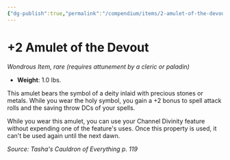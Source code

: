 ```yaml
---
{"dg-publish":true,"permalink":"/compendium/items/2-amulet-of-the-devout-tce/","tags":["compendium/src/5e/tce","item/attunement/required","item/rarity/rare","item/wondrous"]}
---
```


# +2 Amulet of the Devout
*Wondrous Item, rare (requires attunement by a cleric or paladin)*  

- **Weight**: 1.0 lbs.

This amulet bears the symbol of a deity inlaid with precious stones or metals. While you wear the holy symbol, you gain a +2 bonus to spell attack rolls and the saving throw DCs of your spells.

While you wear this amulet, you can use your Channel Divinity feature without expending one of the feature's uses. Once this property is used, it can't be used again until the next dawn.

*Source: Tasha's Cauldron of Everything p. 119*